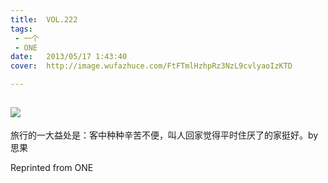 ```yaml
---
title:	VOL.222
tags:
 - 一个
 - ONE
date:	2013/05/17 1:43:40
cover:	http://image.wufazhuce.com/FtFTmlHzhpRz3NzL9cvlyaoIzKTD

---
```

![](http://image.wufazhuce.com/FtFTmlHzhpRz3NzL9cvlyaoIzKTD)
---

旅行的一大益处是：客中种种辛苦不便，叫人回家觉得平时住厌了的家挺好。by 思果
 
Reprinted from ONE
